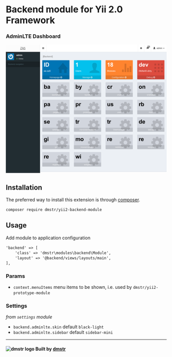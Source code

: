 Backend module for Yii 2.0 Framework
====================================

### AdminLTE Dashboard

![Screenshot](https://raw.githubusercontent.com/dmstr/gh-media/master/dmstr/yii2-backend-module/backend-default-index.png)

Installation
------------

The preferred way to install this extension is through [composer](http://getcomposer.org/download/).

```
composer require dmstr/yii2-backend-module
```

Usage
-----

Add module to application configuration

```
'backend' => [
    'class' => 'dmstr\modules\backend\Module',
    'layout' => '@backend/views/layouts/main',
],
```

### Params

- `context.menuItems` menu items to be shown, i.e. used by `dmstr/yii2-prototype-module`

### Settings

*from `settings` module*

- `backend.adminlte.skin` default `black-light`
- `backend.adminlte.sidebar` default `sidebar-mini`



---

#### ![dmstr logo](http://t.phundament.com/dmstr-16-cropped.png) Built by [dmstr](http://diemeisterei.de)